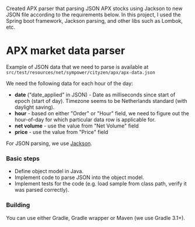 
Created APX parser that parsing JSON APX stocks using Jackson to new JSON file according to the requirements below. 
In this project, I used the Spring boot framework, Jackson parsing, and other libs such as Lombok, etc.

# APX market data parser

Example of JSON data that we need to parse is available at
`src/test/resources/net/sympower/cityzen/apx/apx-data.json`

We need the following data for each hour of the day:

* **date** ("date_applied" in JSON) - Date as milliseconds since start of epoch (start of day). Timezone seems to be Netherlands standard (with daylight saving).
* **hour** - based on either "Order" or "Hour" field, we need to figure out the hour-of-day for which particular data row is applicable for.
* **net volume** - use the value from "Net Volume" field
* **price** - use the value from "Price" field

For JSON parsing, we use [Jackson](https://github.com/FasterXML/jackson).

### Basic steps

* Define object model in Java.
* Implement code to parse JSON into the object model.
* Implement tests for the code (e.g. load sample from class path, verify it was parsed correctly).

### Building

You can use either Gradle, Gradle wrapper or Maven (we use Gradle 3.1+).
